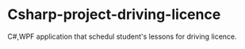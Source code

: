 # Csharp-project-driving-licence
C#,WPF application that schedul student's lessons for driving licence.
